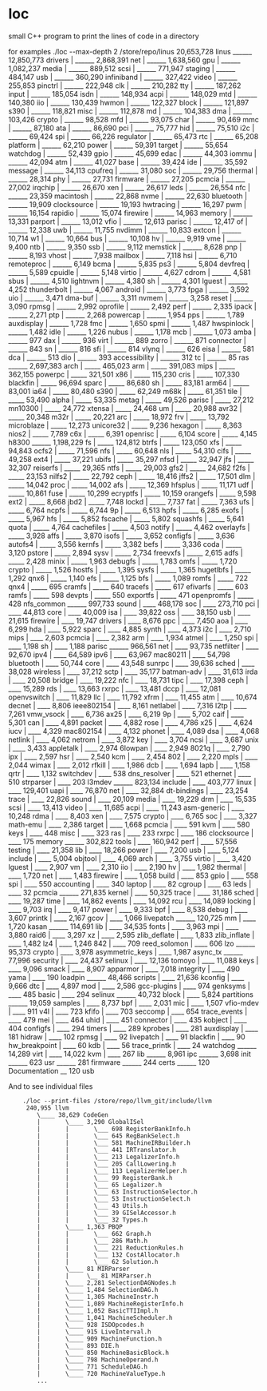 # loc
small C++ program to print the lines of code in a directory

for examples
        ./loc --max-depth 2 /store/repo/linus
         20,653,728 linus
             \______ 12,850,773 drivers
             |           \______ 2,868,391 net
             |           \______ 1,638,560 gpu
             |           \______ 1,082,237 media
             |           \______ 889,512 scsi
             |           \______ 771,947 staging
             |           \______ 484,147 usb
             |           \______ 360,290 infiniband
             |           \______ 327,422 video
             |           \______ 255,853 pinctrl
             |           \______ 222,948 clk
             |           \______ 210,282 tty
             |           \______ 187,262 input
             |           \______ 185,054 isdn
             |           \______ 148,934 acpi
             |           \______ 148,029 mtd
             |           \______ 140,380 iio
             |           \______ 130,439 hwmon
             |           \______ 122,327 block
             |           \______ 121,897 s390
             |           \______ 118,821 misc
             |           \______ 112,878 md
             |           \______ 104,383 dma
             |           \______ 103,426 crypto
             |           \______ 98,528 mfd
             |           \______ 93,075 char
             |           \______ 90,469 mmc
             |           \______ 87,180 ata
             |           \______ 86,690 pci
             |           \______ 75,777 hid
             |           \______ 75,510 i2c
             |           \______ 69,424 spi
             |           \______ 66,226 regulator
             |           \______ 65,473 rtc
             |           \______ 65,208 platform
             |           \______ 62,210 power
             |           \______ 59,391 target
             |           \______ 55,654 watchdog
             |           \______ 52,439 gpio
             |           \______ 45,699 edac
             |           \______ 44,303 iommu
             |           \______ 42,094 atm
             |           \______ 41,027 base
             |           \______ 39,424 ide
             |           \______ 35,592 message
             |           \______ 34,113 cpufreq
             |           \______ 31,080 soc
             |           \______ 29,756 thermal
             |           \______ 28,314 phy
             |           \______ 27,731 firmware
             |           \______ 27,205 pcmcia
             |           \______ 27,002 irqchip
             |           \______ 26,670 xen
             |           \______ 26,617 leds
             |           \______ 26,554 nfc
             |           \______ 23,359 macintosh
             |           \______ 22,868 nvme
             |           \______ 22,630 bluetooth
             |           \______ 19,909 clocksource
             |           \______ 19,193 hwtracing
             |           \______ 16,297 pwm
             |           \______ 16,154 rapidio
             |           \______ 15,074 firewire
             |           \______ 14,963 memory
             |           \______ 13,331 parport
             |           \______ 13,012 vfio
             |           \______ 12,613 parisc
             |           \______ 12,417 of
             |           \______ 12,338 uwb
             |           \______ 11,755 nvdimm
             |           \______ 10,833 extcon
             |           \______ 10,714 w1
             |           \______ 10,664 bus
             |           \______ 10,108 hv
             |           \______ 9,919 vme
             |           \______ 9,400 ntb
             |           \______ 9,350 ssb
             |           \______ 9,112 memstick
             |           \______ 8,628 pnp
             |           \______ 8,193 vhost
             |           \______ 7,938 mailbox
             |           \______ 7,118 hsi
             |           \______ 6,710 remoteproc
             |           \______ 6,149 bcma
             |           \______ 5,835 ps3
             |           \______ 5,804 devfreq
             |           \______ 5,589 cpuidle
             |           \______ 5,148 virtio
             |           \______ 4,627 cdrom
             |           \______ 4,581 sbus
             |           \______ 4,510 lightnvm
             |           \______ 4,380 sh
             |           \______ 4,301 lguest
             |           \______ 4,252 thunderbolt
             |           \______ 4,067 android
             |           \______ 3,773 fpga
             |           \______ 3,592 uio
             |           \______ 3,471 dma-buf
             |           \______ 3,311 nvmem
             |           \______ 3,258 reset
             |           \______ 3,090 rpmsg
             |           \______ 2,992 oprofile
             |           \______ 2,492 perf
             |           \______ 2,335 ipack
             |           \______ 2,271 ptp
             |           \______ 2,268 powercap
             |           \______ 1,954 pps
             |           \______ 1,789 auxdisplay
             |           \______ 1,728 fmc
             |           \______ 1,650 spmi
             |           \______ 1,487 hwspinlock
             |           \______ 1,482 idle
             |           \______ 1,226 nubus
             |           \______ 1,178 mcb
             |           \______ 1,073 amba
             |           \______ 977 dax
             |           \______ 936 virt
             |           \______ 889 zorro
             |           \______ 871 connector
             |           \______ 843 sn
             |           \______ 816 sfi
             |           \______ 814 vlynq
             |           \______ 626 eisa
             |           \______ 581 dca
             |           \______ 513 dio
             |           \______ 393 accessibility
             |           \______ 312 tc
             |           \______ 85 ras
             \______ 2,697,383 arch
             |           \_____ 465,023 arm
             |           \_____ 391,083 mips
             |           \_____ 362,155 powerpc
             |           \_____ 321,501 x86
             |           \_____ 115,230 cris
             |           \_____ 107,330 blackfin
             |           \_____ 96,694 sparc
             |           \_____ 86,680 sh
             |           \_____ 83,181 arm64
             |           \_____ 83,001 ia64
             |           \_____ 80,480 s390
             |           \_____ 62,249 m68k
             |           \_____ 61,351 tile
             |           \_____ 53,490 alpha
             |           \_____ 53,335 metag
             |           \_____ 49,526 parisc
             |           \_____ 27,212 mn10300
             |           \_____ 24,772 xtensa
             |           \_____ 24,468 um
             |           \_____ 20,988 avr32
             |           \_____ 20,348 m32r
             |           \_____ 20,221 arc
             |           \_____ 18,972 frv
             |           \_____ 13,792 microblaze
             |           \_____ 12,273 unicore32
             |           \_____ 9,236 hexagon
             |           \_____ 8,363 nios2
             |           \_____ 7,789 c6x
             |           \_____ 6,391 openrisc
             |           \_____ 6,104 score
             |           \_____ 4,145 h8300
             \______ 1,198,229 fs
             |           \_____ 124,812 btrfs
             |           \_____ 123,050 xfs
             |           \_____ 94,843 ocfs2
             |           \_____ 71,596 nfs
             |           \_____ 60,648 nls
             |           \_____ 54,310 cifs
             |           \_____ 49,258 ext4
             |           \_____ 37,221 ubifs
             |           \_____ 35,297 nfsd
             |           \_____ 32,947 jfs
             |           \_____ 32,307 reiserfs
             |           \_____ 29,365 ntfs
             |           \_____ 29,003 gfs2
             |           \_____ 24,682 f2fs
             |           \_____ 23,153 nilfs2
             |           \_____ 22,792 ceph
             |           \_____ 18,416 jffs2
             |           \_____ 17,501 dlm
             |           \_____ 14,042 proc
             |           \_____ 14,002 afs
             |           \_____ 12,369 hfsplus
             |           \_____ 11,171 udf
             |           \_____ 10,861 fuse
             |           \_____ 10,299 ecryptfs
             |           \_____ 10,159 orangefs
             |           \_____ 9,598 ext2
             |           \_____ 8,668 jbd2
             |           \_____ 7,748 lockd
             |           \_____ 7,737 fat
             |           \_____ 7,363 ufs
             |           \_____ 6,764 ncpfs
             |           \_____ 6,744 9p
             |           \_____ 6,513 hpfs
             |           \_____ 6,285 exofs
             |           \_____ 5,967 hfs
             |           \_____ 5,852 fscache
             |           \_____ 5,802 squashfs
             |           \_____ 5,641 quota
             |           \_____ 4,764 cachefiles
             |           \_____ 4,503 notify
             |           \_____ 4,462 overlayfs
             |           \_____ 3,928 affs
             |           \_____ 3,870 isofs
             |           \_____ 3,652 configfs
             |           \_____ 3,636 autofs4
             |           \_____ 3,556 kernfs
             |           \_____ 3,382 befs
             |           \_____ 3,336 coda
             |           \_____ 3,120 pstore
             |           \_____ 2,894 sysv
             |           \_____ 2,734 freevxfs
             |           \_____ 2,615 adfs
             |           \_____ 2,428 minix
             |           \_____ 1,963 debugfs
             |           \_____ 1,783 omfs
             |           \_____ 1,720 crypto
             |           \_____ 1,526 hostfs
             |           \_____ 1,395 sysfs
             |           \_____ 1,365 hugetlbfs
             |           \_____ 1,292 qnx6
             |           \_____ 1,140 efs
             |           \_____ 1,125 bfs
             |           \_____ 1,089 romfs
             |           \_____ 722 qnx4
             |           \_____ 695 cramfs
             |           \_____ 640 tracefs
             |           \_____ 617 efivarfs
             |           \_____ 603 ramfs
             |           \_____ 598 devpts
             |           \_____ 550 exportfs
             |           \_____ 471 openpromfs
             |           \_____ 428 nfs_common
             \______ 997,733 sound
             |          \____ 468,178 soc
             |          \____ 273,710 pci
             |          \____ 44,813 core
             |          \____ 40,009 isa
             |          \____ 39,822 oss
             |          \____ 38,150 usb
             |          \____ 21,615 firewire
             |          \____ 19,747 drivers
             |          \____ 8,676 ppc
             |          \____ 7,450 aoa
             |          \____ 6,299 hda
             |          \____ 5,922 sparc
             |          \____ 4,885 synth
             |          \____ 4,373 i2c
             |          \____ 2,710 mips
             |          \____ 2,603 pcmcia
             |          \____ 2,382 arm
             |          \____ 1,934 atmel
             |          \____ 1,250 spi
             |          \____ 1,198 sh
             |          \____ 1,188 parisc
             \______ 966,561 net
             |          \____ 93,735 netfilter
             |          \____ 92,670 ipv4
             |          \____ 64,589 ipv6
             |          \____ 63,967 mac80211
             |          \____ 54,798 bluetooth
             |          \____ 50,744 core
             |          \____ 43,548 sunrpc
             |          \____ 39,636 sched
             |          \____ 38,028 wireless
             |          \____ 37,212 sctp
             |          \____ 35,177 batman-adv
             |          \____ 31,613 irda
             |          \____ 20,508 bridge
             |          \____ 19,222 nfc
             |          \____ 18,731 tipc
             |          \____ 17,398 ceph
             |          \____ 15,289 rds
             |          \____ 13,663 rxrpc
             |          \____ 13,481 dccp
             |          \____ 12,081 openvswitch
             |          \____ 11,829 llc
             |          \____ 11,792 xfrm
             |          \____ 11,455 atm
             |          \____ 10,674 decnet
             |          \____ 8,806 ieee802154
             |          \____ 8,161 netlabel
             |          \____ 7,316 l2tp
             |          \____ 7,261 vmw_vsock
             |          \____ 6,736 ax25
             |          \____ 6,219 9p
             |          \____ 5,702 caif
             |          \____ 5,301 can
             |          \____ 4,891 packet
             |          \____ 4,882 rose
             |          \____ 4,786 x25
             |          \____ 4,624 iucv
             |          \____ 4,329 mac802154
             |          \____ 4,132 phonet
             |          \____ 4,089 dsa
             |          \____ 4,068 netlink
             |          \____ 4,062 netrom
             |          \____ 3,872 key
             |          \____ 3,704 ncsi
             |          \____ 3,687 unix
             |          \____ 3,433 appletalk
             |          \____ 2,974 6lowpan
             |          \____ 2,949 8021q
             |          \____ 2,790 ipx
             |          \____ 2,597 hsr
             |          \____ 2,540 kcm
             |          \____ 2,454 802
             |          \____ 2,220 mpls
             |          \____ 2,044 wimax
             |          \____ 2,012 rfkill
             |          \____ 1,986 dcb
             |          \____ 1,694 lapb
             |          \____ 1,158 qrtr
             |          \____ 1,132 switchdev
             |          \____ 538 dns_resolver
             |          \____ 521 ethernet
             |          \____ 510 strparser
             |          \____ 203 l3mdev
             \______ 823,134 include
             |          \____ 403,777 linux
             |          \____ 129,401 uapi
             |          \____ 76,870 net
             |          \____ 32,884 dt-bindings
             |          \____ 23,254 trace
             |          \____ 22,826 sound
             |          \____ 20,109 media
             |          \____ 19,229 drm
             |          \____ 15,535 scsi
             |          \____ 13,413 video
             |          \____ 11,685 acpi
             |          \____ 11,243 asm-generic
             |          \____ 10,248 rdma
             |          \____ 8,403 xen
             |          \____ 7,575 crypto
             |          \____ 6,765 soc
             |          \____ 3,327 math-emu
             |          \____ 2,386 target
             |          \____ 1,668 pcmcia
             |          \____ 591 kvm
             |          \____ 580 keys
             |          \____ 448 misc
             |          \____ 323 ras
             |          \____ 233 rxrpc
             |          \____ 186 clocksource
             |          \____ 175 memory
             \______ 302,822 tools
             |          \____ 160,942 perf
             |          \____ 57,556 testing
             |          \____ 21,358 lib
             |          \____ 18,266 power
             |          \____ 7,200 usb
             |          \____ 5,124 include
             |          \____ 5,004 objtool
             |          \____ 4,069 arch
             |          \____ 3,755 virtio
             |          \____ 3,420 lguest
             |          \____ 2,907 vm
             |          \____ 2,310 iio
             |          \____ 2,190 hv
             |          \____ 1,982 thermal
             |          \____ 1,720 net
             |          \____ 1,483 firewire
             |          \____ 1,058 build
             |          \____ 853 gpio
             |          \____ 558 spi
             |          \____ 550 accounting
             |          \____ 340 laptop
             |          \____ 82 cgroup
             |          \____ 63 leds
             |          \____ 32 pcmcia
             \______ 271,835 kernel
             |          \____ 50,325 trace
             |          \____ 31,186 sched
             |          \____ 19,287 time
             |          \____ 14,862 events
             |          \____ 14,092 rcu
             |          \____ 14,089 locking
             |          \____ 9,703 irq
             |          \____ 9,417 power
             |          \____ 9,333 bpf
             |          \____ 8,538 debug
             |          \____ 3,607 printk
             |          \____ 2,167 gcov
             |          \____ 1,066 livepatch
             \______ 120,725 mm
             |          \____ 1,720 kasan
             \______ 114,691 lib
             |          \____ 34,535 fonts
             |          \____ 3,963 mpi
             |          \____ 3,880 raid6
             |          \____ 3,297 xz
             |          \____ 2,595 zlib_deflate
             |          \____ 1,833 zlib_inflate
             |          \____ 1,482 lz4
             |          \____ 1,246 842
             |          \____ 709 reed_solomon
             |          \____ 606 lzo
             \______ 95,373 crypto
             |         \____ 3,978 asymmetric_keys
             |         \____ 1,987 async_tx
             \______ 77,996 security
             |         \____ 24,437 selinux
             |         \____ 12,136 tomoyo
             |         \____ 11,088 keys
             |         \____ 9,096 smack
             |         \____ 8,907 apparmor
             |         \____ 7,018 integrity
             |         \____ 490 yama
             |         \____ 190 loadpin
             \______ 48,466 scripts
             |         \____ 21,636 kconfig
             |         \____ 9,666 dtc
             |         \____ 4,897 mod
             |         \____ 2,586 gcc-plugins
             |         \____ 974 genksyms
             |         \____ 485 basic
             |         \____ 294 selinux
             \______ 40,732 block
             |         \____ 5,824 partitions
             \______ 19,059 samples
             |         \____ 8,737 bpf
             |         \____ 2,031 mic
             |         \____ 1,507 vfio-mdev
             |         \____ 911 v4l
             |         \____ 723 kfifo
             |         \____ 703 seccomp
             |         \____ 654 trace_events
             |         \____ 479 mei
             |         \____ 464 uhid
             |         \____ 451 connector
             |         \____ 435 kobject
             |         \____ 404 configfs
             |         \____ 294 timers
             |         \____ 289 kprobes
             |         \____ 281 auxdisplay
             |         \____ 181 hidraw
             |         \____ 102 rpmsg
             |         \____ 92 livepatch
             |         \____ 91 blackfin
             |         \____ 90 hw_breakpoint
             |         \____ 60 kdb
             |         \____ 56 trace_printk
             |         \____ 24 watchdog
             \______ 14,289 virt
             |         \____ 14,022 kvm
             |         \____ 267 lib
             \______ 8,961 ipc
             \______ 3,698 init
             \______ 623 usr
             \______ 281 firmware
             \______ 244 certs
             \______ 120 Documentation
                      \__ 120 usb


And to see individual files

        ./loc --print-files /store/repo/llvm_git/include/llvm
         240,955 llvm
            \____ 38,629 CodeGen
            |       \____ 3,290 GlobalISel
            |       |       \___ 698 RegisterBankInfo.h
            |       |       \___ 645 RegBankSelect.h
            |       |       \___ 581 MachineIRBuilder.h
            |       |       \___ 441 IRTranslator.h
            |       |       \___ 213 LegalizerInfo.h
            |       |       \___ 205 CallLowering.h
            |       |       \___ 113 LegalizerHelper.h
            |       |       \___ 99 RegisterBank.h
            |       |       \___ 65 Legalizer.h
            |       |       \___ 63 InstructionSelector.h
            |       |       \___ 53 InstructionSelect.h
            |       |       \___ 43 Utils.h
            |       |       \___ 39 GISelAccessor.h
            |       |       \___ 32 Types.h
            |       \____ 1,363 PBQP
            |       |       \___ 662 Graph.h
            |       |       \___ 286 Math.h
            |       |       \___ 221 ReductionRules.h
            |       |       \___ 132 CostAllocator.h
            |       |       \___ 62 Solution.h
            |       \____ 81 MIRParser
            |       |     \__ 81 MIRParser.h
            |       \____ 2,281 SelectionDAGNodes.h
            |       \____ 1,484 SelectionDAG.h
            |       \____ 1,305 MachineInstr.h
            |       \____ 1,089 MachineRegisterInfo.h
            |       \____ 1,052 BasicTTIImpl.h
            |       \____ 1,041 MachineScheduler.h
            |       \____ 928 ISDOpcodes.h
            |       \____ 915 LiveInterval.h
            |       \____ 909 MachineFunction.h
            |       \____ 893 DIE.h
            |       \____ 850 MachineBasicBlock.h
            |       \____ 798 MachineOperand.h
            |       \____ 771 ScheduleDAG.h
            |       \____ 720 MachineValueType.h
            ...
